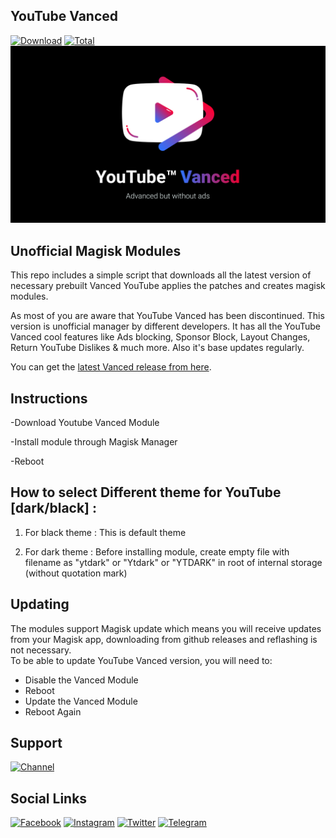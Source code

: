## YouTube Vanced
[![Download](https://img.shields.io/github/v/release/Arafatulislamantor/YTVancedMagisk?color=orange&logoColor=orange&label=Download&logo=DocuSign)](https://github.com/Arafatulislamantor/YTVancedMagisk/releases/latest) [![Total](https://shields.io/github/downloads/Arafatulislamantor/YTVancedMagisk/total?logo=Bookmeter&label=Counts&logoColor=yellow&color=yellow)](https://github.com/Arafatulislamantor/YTVancedMagisk/releases/tag/v17.28.34)
![](https://github.com/Arafatulislamantor/YTVancedMagisk/blob/c863dc579c2fc7193f65e0ddfa918bcc5e9775d7/Youtube-Vanced.jpg)
## Unofficial Magisk Modules  
This repo includes a simple script that downloads all the latest version of necessary prebuilt Vanced YouTube applies the patches and creates magisk modules.

As most of you are aware that YouTube Vanced has been discontinued. This version is unofficial manager by different developers. It has all the YouTube Vanced cool features like Ads blocking, Sponsor Block, Layout Changes, Return YouTube Dislikes & much more. Also it's base updates regularly.

You can get the [latest Vanced release from here](https://github.com/Arafatulislamantor/YTVancedMagisk/releases/latest).

## Instructions
-Download Youtube Vanced Module

-Install module through Magisk Manager

-Reboot

## How to select Different theme for YouTube [dark/black] :

1. For black theme :
This is default theme

2. For dark theme :
Before installing module, create empty file with filename as "ytdark" or "Ytdark" or "YTDARK" in root of internal storage (without quotation mark)

## Updating
The modules support Magisk update which means you will receive updates from your Magisk app, downloading from github releases and reflashing is not necessary.  
To be able to update YouTube Vanced version, you will need to:

 * Disable the Vanced Module
 * Reboot
 * Update the Vanced Module
 * Reboot Again

## Support
[![Channel](https://img.shields.io/badge/Subscribe-TelegramChannel-blue.svg?logo=telegram)](https://t.me/AndroidRepoOfficial)

## Social Links
[![Facebook](https://img.shields.io/badge/Follow-Facebook-blue.svg?logo=facebook)](https://www.facebook.com/Arfatulislamantor)
[![Instagram](https://img.shields.io/badge/Follow-Instagram-red.svg?logo=instagram)](https://www.instagram.com/Arafatulislamantor)
[![Twitter](https://img.shields.io/badge/Follow-Twitter-blue.svg?logo=twitter)](https://www.twitter.com/CryptoArafat) [![Telegram](https://img.shields.io/badge/-Telegram-blue.svg?logo=telegram)](https://t.me/Arafatulislamantor)
